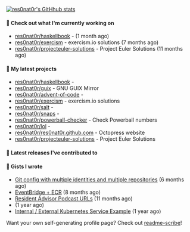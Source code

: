 [![res0nat0r's GitHhub stats](https://github-readme-stats.vercel.app/api?username=res0nat0r&count_private=true&show_icons=true)](https://github.com/anuraghazra/github-readme-stats)

#### 👷 Check out what I'm currently working on

- [res0nat0r/haskellbook](https://github.com/res0nat0r/haskellbook) -  (1 month ago)
- [res0nat0r/exercism](https://github.com/res0nat0r/exercism) - exercism.io solutions (7 months ago)
- [res0nat0r/projecteuler-solutions](https://github.com/res0nat0r/projecteuler-solutions) - Project Euler Solutions (11 months ago)

#### 🌱 My latest projects

- [res0nat0r/haskellbook](https://github.com/res0nat0r/haskellbook) - 
- [res0nat0r/guix](https://github.com/res0nat0r/guix) - GNU GUIX Mirror
- [res0nat0r/advent-of-code](https://github.com/res0nat0r/advent-of-code) - 
- [res0nat0r/exercism](https://github.com/res0nat0r/exercism) - exercism.io solutions
- [res0nat0r/salt](https://github.com/res0nat0r/salt) - 
- [res0nat0r/snaps](https://github.com/res0nat0r/snaps) - 
- [res0nat0r/powerball-checker](https://github.com/res0nat0r/powerball-checker) - Check Powerball numbers
- [res0nat0r/lol](https://github.com/res0nat0r/lol) - 
- [res0nat0r/res0nat0r.github.com](https://github.com/res0nat0r/res0nat0r.github.com) - Octopress website
- [res0nat0r/projecteuler-solutions](https://github.com/res0nat0r/projecteuler-solutions) - Project Euler Solutions

#### 🔭 Latest releases I've contributed to


#### 📓 Gists I wrote

- [Git config with multiple identities and multiple repositories](https://gist.github.com/576d223206ef057cde52ef180f73cedd) (6 months ago)
- [EventBridge &#43; ECR](https://gist.github.com/2199102ab9a297d84bc1976d505c689b) (8 months ago)
- [Resident Advisor Podcast URLs](https://gist.github.com/0fea0f18791d86d997505eac6f634267) (11 months ago)
- [](https://gist.github.com/4e0213769c92dda9b5b3a61e45fb6edb) (1 year ago)
- [Internal / External Kubernetes Service Example](https://gist.github.com/fb675bb79fe8f769f7c3762254dac270) (1 year ago)

Want your own self-generating profile page? Check out [readme-scribe](https://github.com/muesli/readme-scribe)!
